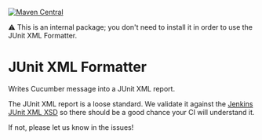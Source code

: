 [![Maven Central](https://img.shields.io/maven-central/v/io.cucumber/junit-xml-formatter.svg?label=Maven%20Central)](https://search.maven.org/search?q=g:%22io.cucumber%22%20AND%20a:%22junit-xml-formatter%22)

⚠️ This is an internal package; you don't need to install it in order to use the JUnit XML Formatter.

JUnit XML Formatter
===================

Writes Cucumber message into a JUnit XML report. 

The JUnit XML report is a loose standard. We validate it against the 
[Jenkins JUnit XML XSD](./jenkins-junit.xsd) so there should be a good
chance your CI will understand it.

If not, please let us know in the issues!